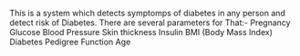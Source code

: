 This is a system which detects symptomps of diabetes in any person and detect risk of Diabetes.
There are several parameters for That:-
 Pregnancy
 Glucose
 Blood Pressure
Skin thickness
Insulin
 BMI (Body Mass Index)
 Diabetes Pedigree Function
 Age
